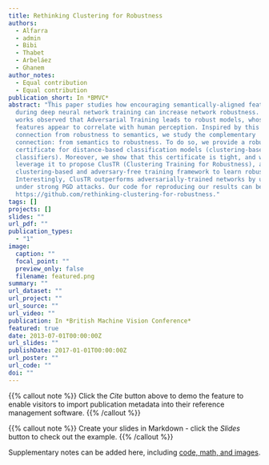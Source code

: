 ```yaml
---
title: Rethinking Clustering for Robustness
authors:
  - Alfarra
  - admin
  - Bibi
  - Thabet
  - Arbeláez
  - Ghanem
author_notes:
  - Equal contribution
  - Equal contribution
publication_short: In *BMVC*
abstract: "This paper studies how encouraging semantically-aligned features
  during deep neural network training can increase network robustness. Recent
  works observed that Adversarial Training leads to robust models, whose learnt
  features appear to correlate with human perception. Inspired by this
  connection from robustness to semantics, we study the complementary
  connection: from semantics to robustness. To do so, we provide a robustness
  certificate for distance-based classification models (clustering-based
  classifiers). Moreover, we show that this certificate is tight, and we
  leverage it to propose ClusTR (Clustering Training for Robustness), a
  clustering-based and adversary-free training framework to learn robust models.
  Interestingly, ClusTR outperforms adversarially-trained networks by up to 4%
  under strong PGD attacks. Our code for reproducing our results can be found at
  https://github.com/rethinking-clustering-for-robustness."
tags: []
projects: []
slides: ""
url_pdf: ""
publication_types:
  - "1"
image:
  caption: ""
  focal_point: ""
  preview_only: false
  filename: featured.png
summary: ""
url_dataset: ""
url_project: ""
url_source: ""
url_video: ""
publication: In *British Machine Vision Conference*
featured: true
date: 2013-07-01T00:00:00Z
url_slides: ""
publishDate: 2017-01-01T00:00:00Z
url_poster: ""
url_code: ""
doi: ""
---
```


{{% callout note %}}
Click the *Cite* button above to demo the feature to enable visitors to import publication metadata into their reference management software.
{{% /callout %}}

{{% callout note %}}
Create your slides in Markdown - click the *Slides* button to check out the example.
{{% /callout %}}

Supplementary notes can be added here, including [code, math, and images](https://wowchemy.com/docs/writing-markdown-latex/).
